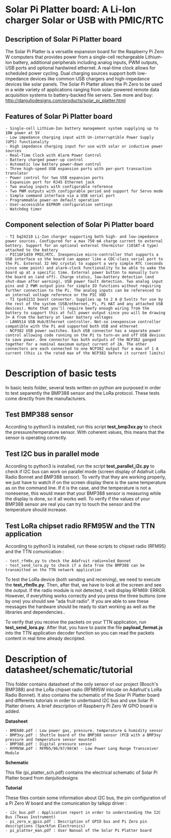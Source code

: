# Solar Pi Platter board: A Li-Ion charger Solar or USB with PMIC/RTC

## Description of Solar Pi Platter board

The Solar Pi Platter is a versatile expansion board for the Raspberry Pi Zero W computers that provides power from a single-cell rechargeable Lithium-Ion battery, additional peripherals including analog inputs, PWM outputs, USB ports and optional hardwired ethernet. A real-time clock allows for scheduled power cycling. Dual charging sources support both low-impedance devices like common USB chargers and high-impedance devices like solar panels. The Solar Pi Platter allows the Pi Zero to be used in a wide variety of applications ranging from solar-powered remote data acquisition systems to battery-backed file servers. See more and buy: http://danjuliodesigns.com/products/solar_pi_platter.html

## Features of Solar Pi Platter board

    - Single-cell Lithium-Ion battery management system supplying up to 10W power at 5V
    - Low impedance charging input with Un-interruptible Power Supply (UPS) functionality
    - High impedance charging input for use with solar or inductive power sources
    - Real-Time Clock with Alarm Power Control
    - Battery charged power-up control
    - Automatic low battery power-down control
    - Three high-speed USB expansion ports with per-port transaction translator
    - Power control for two USB expansion ports
    - Expansion port for RJ45 Ethernet jack
    - Two analog inputs with configurable reference
    - Two PWM outputs with configurable period and support for Servo mode
    - Simple command interface via a USB serial port
    - Programmable power-on default operation
    - User-accessible EEPROM configuration settings
    - Watchdog timer

## Component selection of Solar Pi Platter board

    - TI bq24210 Li-Ion charger supporting both high- and low-impedance power sources. Configured for a max 750 mA charge current to external battery. Support for an optional external thermistor (103AT-4 type) attached to the battery
    - PIC16F1459 PMIC/RTC. Inexpensive micro-controller that supports a USB interface so the board can appear like a CDC-class serial port to the Pi. External 32 kHz crystal to support a very simple RTC (seconds since some point) and alarm-clock functionality to be able to wake the board up at a specific time. External power button to manually turn the board on (and off). Charge status, low-battery detection (and shut-down after warning), USB power fault detection. Two analog input pins and 2 PWM output pins for simple IO functions without requiring further connection to the Pi. The analog inputs can be referenced to an internal voltage reference or the PIC VDD
    - TI tps61232 boost converter. Supplies up to 2 A @ 5volts for use by the rest of the system (USB/ethernet, Pi, Pi HAT and any attached USB devices). Note that you'll require beefy enough wiring from the battery to support this at full power output since you will be drawing 3+ A from the battery at lower battery voltages
    - LAN9514 USB Hub/Ethernet controller. Not-so inexpensive controller compatible with the Pi and supported both USB and ethernet
    - NCP382 USB power switches. Each USB connector has a separate power control allowing code running on the Pi to turn-on and off USB devices to save power. One connector has both outputs of the NCP382 ganged together for a nominal maximum output current of 2A. The other connectors are each connected to one NCP382 output for a max of 1 A current (this is the rated max of the NCP382 before it current limits)

# Description of basic tests

In basic tests folder, several tests written on python are purposed in order to test separently the  BMP388 sensor and the LoRa protocol. These tests come directly from the manufacturers.

## Test BMP388 sensor

According to python3 is installed, run this script **test_bmp3xx.py** to check the pressure/temperature sensor. With coherent values, this means that the sensor is operating correctly.

## Test I2C bus in parallel mode

According to python3 is installed, run the script **test_parallel_i2c.py** to check if I2C bus can work on parallel mode (screen display of Adafruit LoRa Radio Bonnet and BMP388 sensor). To verify that they are working properly, we just have to watch if on the screen display there is the same temperature as on the command line. If it is the case, and the temperature is not a nonesense, this would mean that your BMP388 sensor is measuring while the display is done, so it all works well. To verify if the values of your BMP388 sensor are real you can try to touch the sensor and the temperature should increase.

## Test LoRa chipset radio RFM95W and the TTN application

According to python3 is installed, run these scripts to chipset radio (RFM95) and the TTN comunication :
    
    - test_rfm9x.py to check the Adafruit radio+oled Bonnet
    - test_send_lora.py to check if a data from the BMP388 can be transmitted on the TTN network application

To test the LoRa device (both sending and receiving), we need to execute the **test_rfm9x.py**. Then, after that, we have to look at the screen and see the output. If the radio module is not detected, it will display RFM69: ERROR. However, if everything works correctly and you press the three buttons (one by one) you should see "ada fruit radio". If you are able to see these messages the hardware should be ready to start working as well as the libraries and dependencies..

To verify that you receive the packets on your TTN application, run **test_send_lora.py**. After that, you have to paste the file **payload_format.js** into the TTN application decoder function so you can read the packets content in real time already decripted.

# Description of datasheet/schematic/tutorial

This folder contains datasheet of the only sensor of our project (Bosch's BMP388) and the LoRa chipset radio (RFM95W inlcude on Adafruit's LoRa Radio Bonnet).
It also contains the schematic of the Solar Pi Platter board and differents tutorials in order to undertsand I2C bus and use Solar Pi Platter drivers. A brief description of Raspberry Pi Zero W  GPIO board is added.

**Datasheet**

    - BME680.pdf : Low power gas, pressure, temperature & humidity sensor
    - BMP3xy.pdf : Shuttle board of the BMP388 sensor (PCB with a BMP3xy pressure and temperature sensor mounted)
    - BMP388.pdf : Digital pressure sensor
    - RFM95W.pdf : RFM95/96/97/98(W) - Low Power Long Range Transceiver Module

**Schematic**

This file (pi_platter_sch.pdf) contains the electrical schematic of Solar Pi Platter board from danjuliodesigns

**Tutorial**

These files contain some information about I2C bus, the pin configuration of a Pi Zero W board and the comunication by talkpp driver :

    - i2c_bus.pdf : Application report in order to understanding the I2C Bus (Texas Instrument)
    - pi_zero_w_gpio.pdf : Description of GPIO bus and Pi Zero pin descriptions (Sparkfun Electronics)
    - pi_platter_man.pdf : User Nanual of the Solar Pi Platter board
